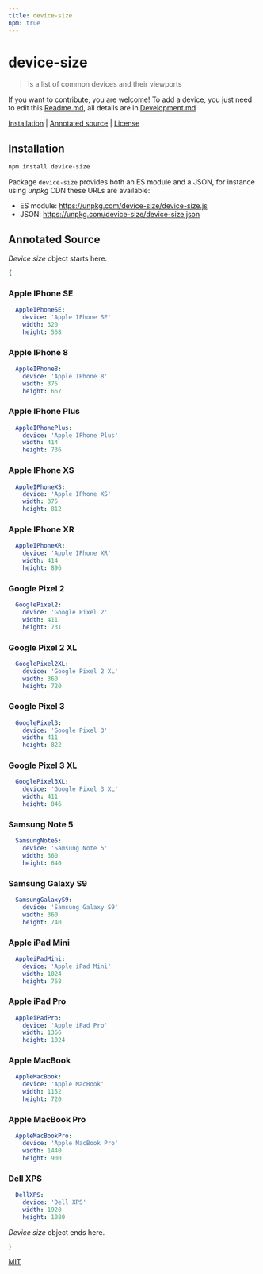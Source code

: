 ```yaml
---
title: device-size
npm: true
---
```

# device-size

> is a list of common devices and their viewports

If you want to contribute, you are welcome! To add a device, you just need to edit this [Readme.md](https://github.com/fibo/device-size/blob/master/README.md), all details are in [Development.md](https://github.com/fibo/device-size/blob/master/Development.md)

[Installation](#installation) |
[Annotated source](#annotated-source) |
[License](#license)

## Installation

```bash
npm install device-size
```

Package `device-size` provides both an ES module and a JSON, for instance using *unpkg* CDN these URLs are available:

* ES module: https://unpkg.com/device-size/device-size.js
* JSON: https://unpkg.com/device-size/device-size.json

## Annotated Source

*Device size* object starts here.

```yaml
{
```

### Apple IPhone SE

```yaml
  AppleIPhoneSE:
    device: 'Apple IPhone SE'
    width: 320
    height: 568
```

### Apple IPhone 8

```yaml
  AppleIPhone8:
    device: 'Apple IPhone 8'
    width: 375
    height: 667
```

### Apple IPhone Plus

```yaml
  AppleIPhonePlus:
    device: 'Apple IPhone Plus'
    width: 414
    height: 736
```

### Apple IPhone XS

```yaml
  AppleIPhoneXS:
    device: 'Apple IPhone XS'
    width: 375
    height: 812
```

### Apple IPhone XR

```yaml
  AppleIPhoneXR:
    device: 'Apple IPhone XR'
    width: 414
    height: 896
```

### Google Pixel 2

```yaml
  GooglePixel2:
    device: 'Google Pixel 2'
    width: 411
    height: 731
```

### Google Pixel 2 XL

```yaml
  GooglePixel2XL:
    device: 'Google Pixel 2 XL'
    width: 360
    height: 720
```

### Google Pixel 3

```yaml
  GooglePixel3:
    device: 'Google Pixel 3'
    width: 411
    height: 822
```

### Google Pixel 3 XL

```yaml
  GooglePixel3XL:
    device: 'Google Pixel 3 XL'
    width: 411
    height: 846
```

### Samsung Note 5

```yaml
  SamsungNote5:
    device: 'Samsung Note 5'
    width: 360
    height: 640
```

### Samsung Galaxy S9

```yaml
  SamsungGalaxyS9:
    device: 'Samsung Galaxy S9'
    width: 360
    height: 740
```

### Apple iPad Mini

```yaml
  AppleiPadMini:
    device: 'Apple iPad Mini'
    width: 1024
    height: 768
```

### Apple iPad Pro

```yaml
  AppleiPadPro:
    device: 'Apple iPad Pro'
    width: 1366
    height: 1024
```

### Apple MacBook

```yaml
  AppleMacBook:
    device: 'Apple MacBook'
    width: 1152
    height: 720
```

### Apple MacBook Pro

```yaml
  AppleMacBookPro:
    device: 'Apple MacBook Pro'
    width: 1440
    height: 900
```

### Dell XPS

```yaml
  DellXPS:
    device: 'Dell XPS'
    width: 1920
    height: 1080
```

*Device size* object ends here.

```yaml
}
```

[MIT](http://g14n.info/mit-license)
